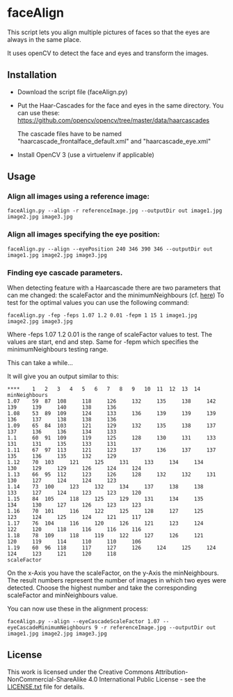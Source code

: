 # faceAlign
This script lets you align multiple pictures of faces so that the eyes are always in the same place.

It uses openCV to detect the face and eyes and transform the images.


## Installation

- Download the script file (faceAlign.py)
- Put the Haar-Cascades for the face and eyes in the same directory. You can use these: https://github.com/opencv/opencv/tree/master/data/haarcascades

  The cascade files have to be named "haarcascade_frontalface_default.xml" and "haarcascade_eye.xml"
- Install OpenCV 3 (use a virtuelenv if applicable)


## Usage

### Align all images using a reference image:
```
faceAlign.py --align -r referenceImage.jpg --outputDir out image1.jpg image2.jpg image3.jpg
```


### Align all images specifying the eye position:
```
faceAlign.py --align --eyePosition 240 346 390 346 --outputDir out image1.jpg image2.jpg image3.jpg
```


### Finding eye cascade parameters.
When detecting feature with a Haarcascade there are two parameters that can me changed: the scaleFactor and the minimumNeighbours (cf. [here](https://sites.google.com/site/5kk73gpu2012/assignment/viola-jones-face-detection#TOC-Image-Pyramid))
To test for the optimal values you can use the following command:
```
faceAlign.py -fep -feps 1.07 1.2 0.01 -fepm 1 15 1 image1.jpg image2.jpg image3.jpg
```
Where -feps 1.07 1.2 0.01 is the range of scaleFactor values to test. The values are start, end and step.
Same for -fepm which specifies the minimumNeighbours testing range.

This can take a while...

It will give you an output similar to this:
```
****	1 	2 	3 	4 	5 	6 	7 	8 	9 	10 	11 	12 	13 	14 	minNeighbours
1.07 	59 	87 	108 	118 	126 	132 	135 	138 	142 	139 	139 	140 	138 	136
1.08 	53 	89 	109 	124 	133 	136 	139 	139 	139 	136 	137 	138 	138 	136
1.09 	65 	84 	103 	121 	129 	132 	135 	138 	137 	137 	136 	136 	134 	133
1.1 	60 	91 	109 	119 	125 	128 	130 	131 	133 	131 	131 	135 	133 	131
1.11 	67 	97 	113 	121 	123 	137 	136 	137 	137 	135 	136 	135 	132 	129
1.12 	70 	103 	121 	125 	131 	133 	134 	134 	130 	129 	129 	126 	124 	124
1.13 	66 	95 	112 	123 	126 	128 	132 	132 	131 	130 	127 	124 	124 	123
1.14 	73 	100 	123 	132 	134 	137 	138 	138 	133 	127 	124 	123 	123 	120
1.15 	84 	105 	118 	125 	129 	131 	134 	135 	134 	130 	127 	126 	123 	123
1.16 	70 	101 	116 	122 	125 	128 	127 	125 	123 	124 	125 	124 	121 	117
1.17 	76 	104 	116 	120 	126 	121 	123 	124 	122 	120 	118 	116 	116 	116
1.18 	78 	109 	118 	119 	122 	127 	126 	121 	120 	119 	114 	110 	110 	106
1.19 	60 	96 	118 	117 	127 	126 	124 	125 	124 	124 	123 	121 	120 	118
scaleFactor
```
On the x-Axis you have the scaleFactor, on the y-Axis the minNeighbours. The result numbers represent the number of images in which two eyes were detected. Choose the highest number and take the corresponding scaleFactor and minNeighbours value.


You can now use these in the alignment process:
```
faceAlign.py --align --eyeCascadeScaleFactor 1.07 --eyeCascadeMinimumNeighbours 9 -r referenceImage.jpg --outputDir out image1.jpg image2.jpg image3.jpg
```

## License
This work is licensed under the Creative Commons Attribution-NonCommercial-ShareAlike 4.0 International Public License - see the [LICENSE.txt](LICENSE.txt) file for details.

